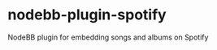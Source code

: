 nodebb-plugin-spotify
=====================

NodeBB plugin for embedding songs and albums on Spotify
